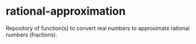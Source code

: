 rational-approximation
======================

Repository of function(s) to convert real numbers to approximate rational numbers (fractions).
